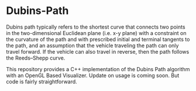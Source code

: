 # Dubins-Path
Dubins path typically refers to the shortest curve that connects two points in the two-dimensional Euclidean plane (i.e. x-y plane) with a constraint on the curvature of the path and with prescribed initial and terminal tangents to the path, and an assumption that the vehicle traveling the path can only travel forward. If the vehicle can also travel in reverse, then the path follows the Reeds–Shepp curve.

This repository provides a C++ implementation of the Dubins Path algorithm with an OpenGL Based Visualizer. Update on usage is coming soon. But code is fairly straightforward.
